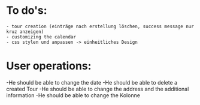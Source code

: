# To do's:
    - tour creation (einträge nach erstellung löschen, success message nur kruz anzeigen)
    - customizing the calendar
    - css stylen und anpassen -> einheitliches Design

    
# User operations:
-He should be able to change the date
-He should be able to delete a created Tour
-He should be able to change the address and the additional information
-He should be able to change the Kolonne